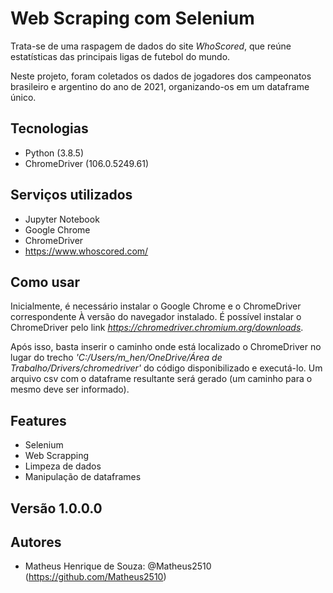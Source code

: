 # Web Scraping com Selenium

Trata-se de uma raspagem de dados do site *WhoScored*, que reúne estatísticas das principais ligas de futebol do mundo.

Neste projeto, foram coletados os dados de jogadores dos campeonatos brasileiro e argentino do ano de 2021, organizando-os em um dataframe único.

## Tecnologias

* Python (3.8.5)
* ChromeDriver (106.0.5249.61)

## Serviços utilizados

* Jupyter Notebook
* Google Chrome
* ChromeDriver
* https://www.whoscored.com/

## Como usar

Inicialmente, é necessário instalar o Google Chrome e o ChromeDriver correspondente À versão do navegador instalado. É possível instalar o ChromeDriver pelo link *https://chromedriver.chromium.org/downloads*.

Após isso, basta inserir o caminho onde está localizado o ChromeDriver no lugar do trecho *'C:/Users/m_hen/OneDrive/Área de Trabalho/Drivers/chromedriver'* do código disponibilizado e executá-lo. Um arquivo csv com o dataframe resultante será gerado (um caminho para o mesmo deve ser informado).

## Features

* Selenium
* Web Scrapping
* Limpeza de dados
* Manipulação de dataframes

## Versão 1.0.0.0

## Autores
* Matheus Henrique de Souza: @Matheus2510 (https://github.com/Matheus2510)
